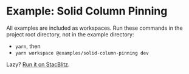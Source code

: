 # Example: Solid Column Pinning

All examples are included as workspaces. Run these commands in the project root directory, not in the example directory:

-   `yarn`, then
-   `yarn workspace @examples/solid-column-pinning dev`

Lazy? [Run it on StacBlitz](https://stackblitz.com/github/izznatsir/table/tree/main/examples/solid/column-pinning).
